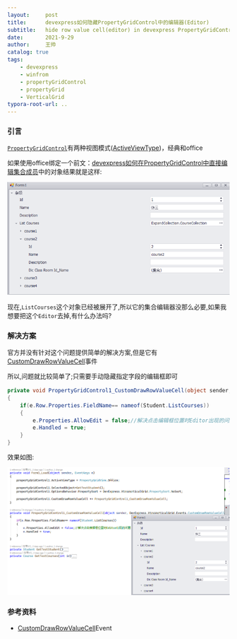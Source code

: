 ```yaml
---
layout:     post
title:      devexpress如何隐藏PropertyGridControl中的编辑器(Editor)
subtitle:   hide row value cell(editor) in devexpress PropertyGridControl(VerticalGrid)
date:       2021-9-29
author:     王帅
catalog: true
tags:
    - devexpress
    - winfrom
    - propertyGridControl
    - propertyGrid
    - VerticalGrid
typora-root-url: ..
---
```


### 引言

[`PropertyGridControl`](https://docs.devexpress.com/WindowsForms/119885/controls-and-libraries/property-grid)有两种视图模式([ActiveViewType](https://docs.devexpress.com/WindowsForms/DevExpress.XtraVerticalGrid.PropertyGridControl.ActiveViewType))，经典和office

如果使用office绑定一个前文：[devexpress如何在PropertyGridControl中直接编辑集合成员](/2021/09/26/devexpress如何在PropertyGridControl中直接编辑集合成员/)中的对象结果就是这样:

![office view](/img/dev_PropertyGridControl_customCollectionExpand_officeView.png)

现在,`ListCourses`这个对象已经被展开了,所以它的集合编辑器没那么必要,如果我想要把这个`Editor`去掉,有什么办法吗?

### 解决方案

官方并没有针对这个问题提供简单的解决方案,但是它有[CustomDrawRowValueCell](https://docs.devexpress.com/WindowsForms/DevExpress.XtraVerticalGrid.VGridControlBase.CustomDrawRowValueCell)事件

所以,问题就比较简单了;只需要手动隐藏指定字段的编辑框即可

```c#
private void PropertyGridControl1_CustomDrawRowValueCell(object sender, DevExpress.XtraVerticalGrid.Events.CustomDrawRowValueCellEventArgs e)
{
    if(e.Row.Properties.FieldName== nameof(Student.ListCourses))
    {
        e.Properties.AllowEdit = false;//解决点击编辑框位置时Editor出现的问题
        e.Handled = true;
    }
}
```

效果如图:

![hide collection editor](/img/dev_PropertyGridControl_hideCollection_officeView.png)

### 参考资料

* [CustomDrawRowValueCell](https://docs.devexpress.com/WindowsForms/DevExpress.XtraVerticalGrid.VGridControlBase.CustomDrawRowValueCell)Event


